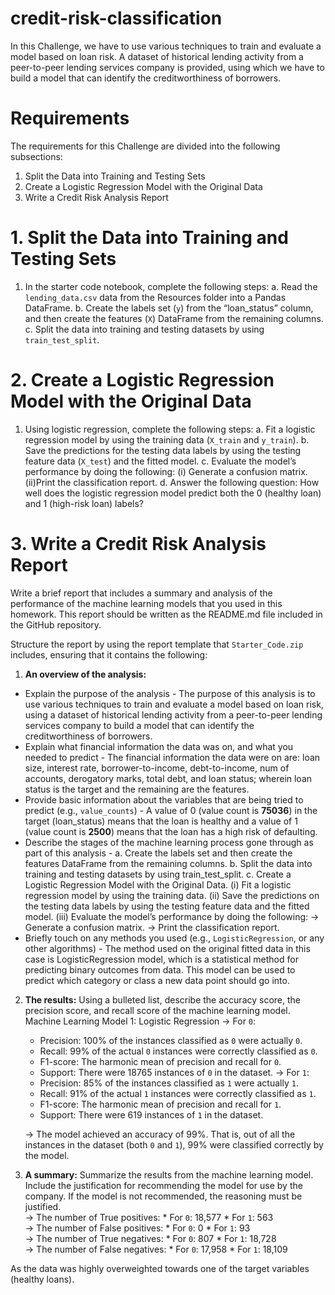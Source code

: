 # credit-risk-classification

In this Challenge, we have to use various techniques to train and evaluate a model based on loan risk. A dataset of historical lending activity from a peer-to-peer lending services company is provided, using which we have to build a model that can identify the creditworthiness of borrowers.

# Requirements
The requirements for this Challenge are divided into the following subsections:
1. Split the Data into Training and Testing Sets
2. Create a Logistic Regression Model with the Original Data
3. Write a Credit Risk Analysis Report

# 1. Split the Data into Training and Testing Sets
1. In the starter code notebook, complete the following steps:
  a. Read the `lending_data.csv` data from the Resources folder into a Pandas DataFrame.
  b. Create the labels set (`y`) from the “loan_status” column, and then create the features (`X`) DataFrame from the remaining columns.
  c. Split the data into training and testing datasets by using `train_test_split`.

# 2. Create a Logistic Regression Model with the Original Data
1. Using logistic regression, complete the following steps:
  a. Fit a logistic regression model by using the training data (`X_train` and `y_train`).
  b. Save the predictions for the testing data labels by using the testing feature data (`X_test`) and the fitted model.
  c. Evaluate the model’s performance by doing the following:
    (i) Generate a confusion matrix.
    (ii)Print the classification report.
  d. Answer the following question: How well does the logistic regression model predict both the 0 (healthy loan) and 1 (high-risk loan) labels?

# 3. Write a Credit Risk Analysis Report
Write a brief report that includes a summary and analysis of the performance of the machine learning models that you used in this homework. This report should be written as the README.md file included in the GitHub repository.

Structure the report by using the report template that `Starter_Code.zip` includes, ensuring that it contains the following:
1. <b>An overview of the analysis:</b> 
* Explain the purpose of the analysis - The purpose of this analysis is to use various techniques to train and evaluate a model based on loan risk, using a dataset of historical lending activity from a peer-to-peer lending services company to build a model that can identify the creditworthiness of borrowers.
* Explain what financial information the data was on, and what you needed to predict - The financial information the data were on are: loan size, interest rate, borrower-to-income, debt-to-income, num of accounts, derogatory marks, total debt, and loan status; wherein loan status is the target and the remaining are the features.
* Provide basic information about the variables that are being tried to predict (e.g., `value_counts`) - A value of 0 (value count is <b>75036</b>) in the target (loan_status) means that the loan is healthy and a value of 1 (value count is <b>2500</b>) means that the loan has a high risk of defaulting.
* Describe the stages of the machine learning process gone through as part of this analysis -
  a. Create the labels set and then create the features DataFrame from the remaining columns.
  b. Split the data into training and testing datasets by using train_test_split.
  c. Create a Logistic Regression Model with the Original Data.
     (i)   Fit a logistic regression model by using the training data.
     (ii)  Save the predictions on the testing data labels by using the testing feature data and the fitted model.
     (iii) Evaluate the model’s performance by doing the following:
           -> Generate a confusion matrix.
           -> Print the classification report.
* Briefly touch on any methods you used (e.g., `LogisticRegression`, or any other algorithms) - The method used on the original fitted data in this case is LogisticRegression model, which is a statistical method for predicting binary outcomes from data. This model can be used to predict which category or class a new data point should go into.
  
2. <b>The results:</b> Using a bulleted list, describe the accuracy score, the precision score, and recall score of the machine learning model.
   Machine Learning Model 1: Logistic Regression
   -> For `0`:
      * Precision: 100% of the instances classified as `0` were actually `0`.
      * Recall: 99% of the actual `0` instances were correctly classified as `0`.
      * F1-score: The harmonic mean of precision and recall for `0`.
      * Support: There were 18765 instances of `0` in the dataset.
   -> For `1`:
      * Precision: 85% of the instances classified as `1` were actually `1`.
      * Recall: 91% of the actual `1` instances were correctly classified as `1`.
      * F1-score: The harmonic mean of precision and recall for `1`.
      * Support: There were 619 instances of `1` in the dataset.
  
    -> The model achieved an accuracy of 99%. That is, out of all the instances in the dataset (both `0` and `1`), 99% were classified correctly by the model.
      
3. <b>A summary:</b> Summarize the results from the machine learning model. Include the justification for recommending the model for use by the company. If the model is not recommended, the reasoning must be justified. <br>
    -> The number of True positives:
       * For `0`: 18,577
       * For `1`: 563 <br>
    -> The number of False positives:
       * For `0`: 0
       * For `1`: 93 <br>
    -> The number of True negatives:
       * For `0`: 807
       * For `1`: 18,728 <br>
    -> The number of False negatives:
       * For `0`: 17,958
       * For `1`: 18,109 <br>

As the data was highly overweighted towards one of the target variables (healthy loans).

